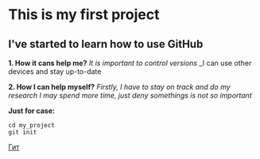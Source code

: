 # This is my first project

## I've started to learn how to use GitHub

**1. How it cans help me?**
	_It is important to control versions_
	_I can use other devices and stay up-to-date

**2. How I can help myself?**
	_Firstly, I have to stay on track and do my research_
	_I may spend more time, just deny somethings is not so important_

**Just for case:**
```mkdir my_project
cd my_project
git init
```

[Гит](https://www.github.com "GitHub")